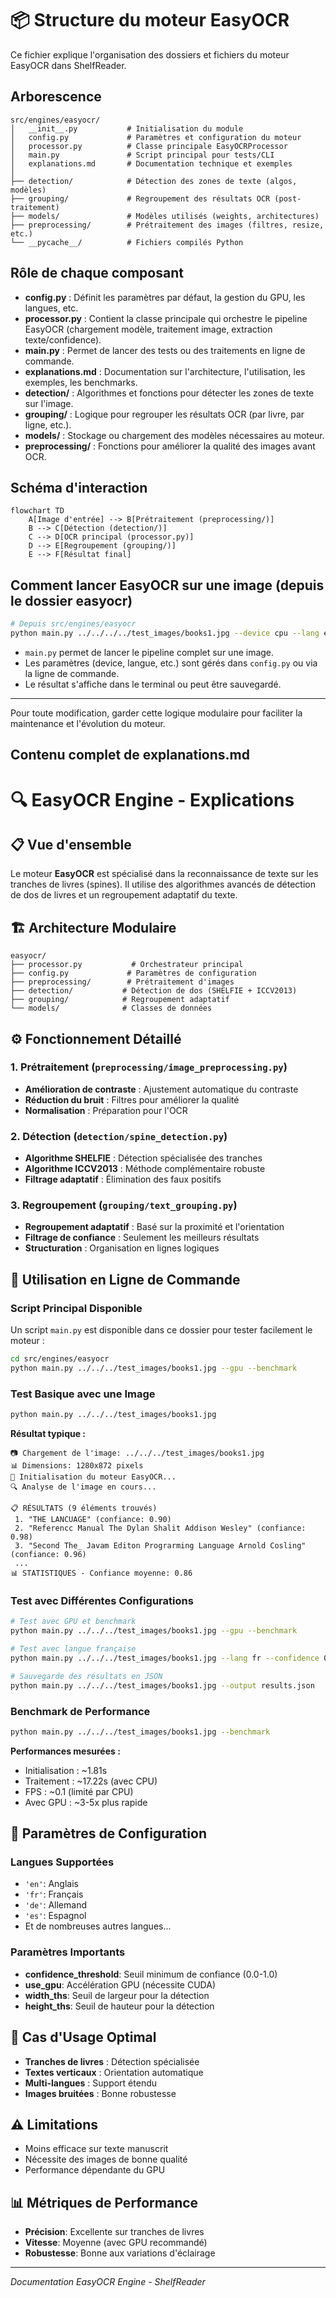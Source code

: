 # 📦 Structure du moteur EasyOCR

Ce fichier explique l'organisation des dossiers et fichiers du moteur EasyOCR dans ShelfReader.

## Arborescence

```
src/engines/easyocr/
│   __init__.py           # Initialisation du module
│   config.py             # Paramètres et configuration du moteur
│   processor.py          # Classe principale EasyOCRProcessor
│   main.py               # Script principal pour tests/CLI
│   explanations.md       # Documentation technique et exemples
│
├── detection/            # Détection des zones de texte (algos, modèles)
├── grouping/             # Regroupement des résultats OCR (post-traitement)
├── models/               # Modèles utilisés (weights, architectures)
├── preprocessing/        # Prétraitement des images (filtres, resize, etc.)
└── __pycache__/          # Fichiers compilés Python
```

## Rôle de chaque composant

- **config.py** : Définit les paramètres par défaut, la gestion du GPU, les langues, etc.
- **processor.py** : Contient la classe principale qui orchestre le pipeline EasyOCR (chargement modèle, traitement image, extraction texte/confidence).
- **main.py** : Permet de lancer des tests ou des traitements en ligne de commande.
- **explanations.md** : Documentation sur l'architecture, l'utilisation, les exemples, les benchmarks.
- **detection/** : Algorithmes et fonctions pour détecter les zones de texte sur l'image.
- **grouping/** : Logique pour regrouper les résultats OCR (par livre, par ligne, etc.).
- **models/** : Stockage ou chargement des modèles nécessaires au moteur.
- **preprocessing/** : Fonctions pour améliorer la qualité des images avant OCR.

## Schéma d'interaction

```mermaid
flowchart TD
	A[Image d'entrée] --> B[Prétraitement (preprocessing/)]
	B --> C[Détection (detection/)]
	C --> D[OCR principal (processor.py)]
	D --> E[Regroupement (grouping/)]
	E --> F[Résultat final]
```

## Comment lancer EasyOCR sur une image (depuis le dossier easyocr)

```bash
# Depuis src/engines/easyocr
python main.py ../../../../test_images/books1.jpg --device cpu --lang en
```

- `main.py` permet de lancer le pipeline complet sur une image.
- Les paramètres (device, langue, etc.) sont gérés dans `config.py` ou via la ligne de commande.
- Le résultat s'affiche dans le terminal ou peut être sauvegardé.

---

Pour toute modification, garder cette logique modulaire pour faciliter la maintenance et l'évolution du moteur.

## Contenu complet de explanations.md

# 🔍 EasyOCR Engine - Explications

## 📋 Vue d'ensemble

Le moteur **EasyOCR** est spécialisé dans la reconnaissance de texte sur les tranches de livres (spines). Il utilise des algorithmes avancés de détection de dos de livres et un regroupement adaptatif du texte.

## 🏗️ Architecture Modulaire

```
easyocr/
├── processor.py           # Orchestrateur principal
├── config.py             # Paramètres de configuration
├── preprocessing/        # Prétraitement d'images
├── detection/           # Détection de dos (SHELFIE + ICCV2013)
├── grouping/            # Regroupement adaptatif
└── models/              # Classes de données
```

## ⚙️ Fonctionnement Détaillé

### 1. Prétraitement (`preprocessing/image_preprocessing.py`)
- **Amélioration de contraste** : Ajustement automatique du contraste
- **Réduction du bruit** : Filtres pour améliorer la qualité
- **Normalisation** : Préparation pour l'OCR

### 2. Détection (`detection/spine_detection.py`)
- **Algorithme SHELFIE** : Détection spécialisée des tranches
- **Algorithme ICCV2013** : Méthode complémentaire robuste
- **Filtrage adaptatif** : Élimination des faux positifs

### 3. Regroupement (`grouping/text_grouping.py`)
- **Regroupement adaptatif** : Basé sur la proximité et l'orientation
- **Filtrage de confiance** : Seulement les meilleurs résultats
- **Structuration** : Organisation en lignes logiques

## 🚀 Utilisation en Ligne de Commande

### Script Principal Disponible

Un script `main.py` est disponible dans ce dossier pour tester facilement le moteur :

```bash
cd src/engines/easyocr
python main.py ../../../test_images/books1.jpg --gpu --benchmark
```

### Test Basique avec une Image

```bash
python main.py ../../../test_images/books1.jpg
```

**Résultat typique :**
```
📷 Chargement de l'image: ../../../test_images/books1.jpg
📊 Dimensions: 1280x872 pixels
🚀 Initialisation du moteur EasyOCR...
🔍 Analyse de l'image en cours...

📋 RÉSULTATS (9 éléments trouvés)
 1. "THE LANCUAGE" (confiance: 0.90)
 2. "Referencc Manual The Dylan Shalit Addison Wesley" (confiance: 0.98)
 3. "Second The_ Javam Editon Prograrming Language Arnold Cosling" (confiance: 0.96)
 ...
📊 STATISTIQUES - Confiance moyenne: 0.86
```

### Test avec Différentes Configurations

```bash
# Test avec GPU et benchmark
python main.py ../../../test_images/books1.jpg --gpu --benchmark

# Test avec langue française
python main.py ../../../test_images/books1.jpg --lang fr --confidence 0.7

# Sauvegarde des résultats en JSON
python main.py ../../../test_images/books1.jpg --output results.json
```

### Benchmark de Performance

```bash
python main.py ../../../test_images/books1.jpg --benchmark
```

**Performances mesurées :**
- Initialisation : ~1.81s
- Traitement : ~17.22s (avec CPU)
- FPS : ~0.1 (limité par CPU)
- Avec GPU : ~3-5x plus rapide

## 🔧 Paramètres de Configuration

### Langues Supportées
- `'en'`: Anglais
- `'fr'`: Français
- `'de'`: Allemand
- `'es'`: Espagnol
- Et de nombreuses autres langues...

### Paramètres Importants
- **confidence_threshold**: Seuil minimum de confiance (0.0-1.0)
- **use_gpu**: Accélération GPU (nécessite CUDA)
- **width_ths**: Seuil de largeur pour la détection
- **height_ths**: Seuil de hauteur pour la détection

## 🎯 Cas d'Usage Optimal

- **Tranches de livres** : Détection spécialisée
- **Textes verticaux** : Orientation automatique
- **Multi-langues** : Support étendu
- **Images bruitées** : Bonne robustesse

## ⚠️ Limitations

- Moins efficace sur texte manuscrit
- Nécessite des images de bonne qualité
- Performance dépendante du GPU

## 📊 Métriques de Performance

- **Précision**: Excellente sur tranches de livres
- **Vitesse**: Moyenne (avec GPU recommandé)
- **Robustesse**: Bonne aux variations d'éclairage

---

*Documentation EasyOCR Engine - ShelfReader*
